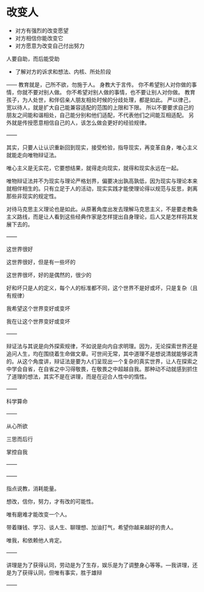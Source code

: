# 改变人

- 对方有强烈的改变愿望
- 对方相信你能改变它
- 对方愿意为改变自己付出努力

人要自助，而后能受助

- 了解对方的诉求和想法、内核、所处阶段

——
教育就是，己所不欲，勿施于人。
身教大于言传。
你不希望别人对你做的事情，你就不要对别人做。
你不希望对别人做的事情，也不要让别人对你做。
教育孩子，为人处世，和伴侣亲人朋友相处时候的分歧处理，都是如此。
严以律己，宽以待人，就是扩大自己能兼容适配的范围的上限和下限。
所以不要要求自己的朋友之间能和谐相处，自己能分别和他们适配，不代表他们之间能互相适配。
另外就是传授愿意相信自己的人，该怎么做会更好的经验规律。

——

其实，只要人让认识重新回到现实，接受检验，指导现实，再变革自身，唯心主义就能走向唯物辩证法。

唯心主义是无实花，它要想结果，就得走向现实，就得和现实永远在一起。

唯物辩证法并不为现实与理论严格划界，偏要决出孰高孰低，因为现实与理论本来就相伴相生的。只有立足于人的活动，现实实践才能使理论得以规范与反思，剥离那些非现实的规定性。

对待马克思主义理论也是如此。从原著角度出发去理解马克思主义，不是要走教条主义路线，而是让人看到这些经典作家是怎样提出自身理论，后人又是怎样将其发展下去的。

——

这世界很好

这世界很好，但是有一些坏的

这世界很坏，好的是偶然的，很少的

好和坏只是人的定义，每个人的标准都不同，这个世界不是好或坏，只是复杂（且有规律）

我希望这个世界变好或变坏

我在让这个世界变好或变坏

——

辩证法与其说是向外探索规律，不如说是向内自求明理。因为，无论探索世界还是追问人生，均在围绕着生命做文章。可世间无常，其中道理不是想说清就能够说清的。从这个角度讲，辩证法是要为人们呈现出一个复杂的真实世界，让人在探索之中学会自省，在自省之中习得敬畏，在敬畏之中超越自我。那种动不动就感到抓住了道理的想法，其实不是在讲理，而是在迎合人性中的惰性。

——

科学算命

——

从心所欲

三思而后行

掌控自我

——

——

指点说教，消耗能量。

想改，信你，努力，才有改的可能性。

唯有磨难才能改变一个人。

带着赚钱、学习、谈人生、聊理想、加油打气，希望你越来越好的贵人。

唯我，和依赖他人肯定。

——

讲理是为了获得认同，劳动是为了生存，娱乐是为了调整身心等等。—我讲理，还是为了获得认同，但唯有事实，胜于雄辩

——
